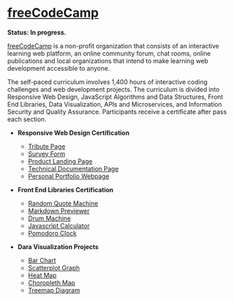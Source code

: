 # [freeCodeCamp](/freecodecamp/)

**Status: In progress.**

[freeCodeCamp](https://www.freecodecamp.org/) is a non-profit organization that consists of an interactive learning web platform, an online community forum, chat rooms, online publications and local organizations that intend to make learning web development accessible to anyone.

The self-paced curriculum involves 1,400 hours of interactive coding challenges and web development projects. The curriculum is divided into Responsive Web Design, JavaScript Algorithms and Data Structures, Front End Libraries, Data Visualization, APIs and Microservices, and Information Security and Quality Assurance. Participants receive a certificate after pass each section.

- **Responsive Web Design Certification**

  - [Tribute Page](/freecodecamp/tribute-page/)
  - [Survey Form](/freecodecamp/survey-form/)
  - [Product Landing Page](/freecodecamp/product-landing-page/)
  - [Technical Documentation Page](/freecodecamp/technical-documentation-page/)
  - [Personal Portfolio Webpage](/freecodecamp/personal-portfolio-webpage/)

- **Front End Libraries Certification**

  - [Random Quote Machine](/freecodecamp/random-quote-machine/)
  - [Markdown Previewer](/freecodecamp/markdown-previewer/)
  - [Drum Machine](/freecodecamp/drum-machine/)
  - [Javascript Calculator](/freecodecamp/javascript-calculator/)
  - [Pomodoro Clock](/freecodecamp/pomodoro-clock/)

- **Dara Visualization Projects**

  - [Bar Chart](/freecodecamp/bar-chart/)
  - [Scatterplot Graph](/freecodecamp/scatterplot-graph/)
  - [Heat Map](/freecodecamp/heat-map/)
  - [Choropleth Map](/freecodecamp/choropleth-map/)
  - [Treemap Diagram](/freecodecamp/treemap-diagram/)
